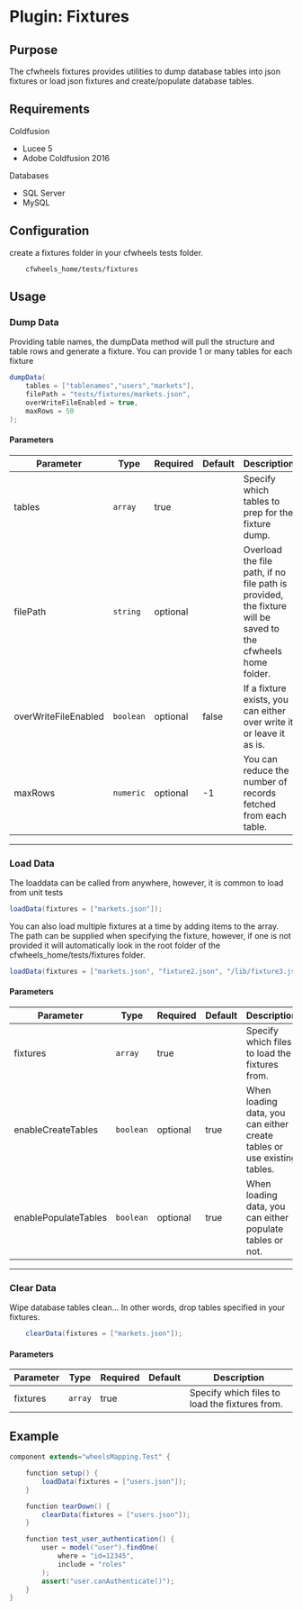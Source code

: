 # Plugin: Fixtures

## Purpose

The cfwheels fixtures provides utilities to dump database tables into json fixtures or load json fixtures and create/populate database tables.

## Requirements
Coldfusion
 - Lucee 5
 - Adobe Coldfusion 2016

Databases
 - SQL Server
 - MySQL

## Configuration

create a fixtures folder in your cfwheels tests folder. 
```
    cfwheels_home/tests/fixtures
```

## Usage

### Dump Data
Providing table names, the dumpData method will pull the structure and table rows and generate a fixture.  You can provide 1 or many tables for each fixture
```java
dumpData(
    tables = ["tablenames","users","markets"],
    filePath = "tests/fixtures/markets.json",
    overWriteFileEnabled = true,
    maxRows = 50
);
```

#### Parameters
Parameter | Type | Required | Default | Description
--- | --- | --- | --- | ---
tables | `array` | true |  | Specify which tables to prep for the fixture dump.
filePath | `string` | optional | | Overload the file path, if no file path is provided, the fixture will be saved to the cfwheels home folder.
overWriteFileEnabled | `boolean` | optional | false | If a fixture exists, you can either over write it or leave it as is.
maxRows | `numeric` | optional | -1 | You can reduce the number of records fetched from each table.

---

### Load Data
The loaddata can be called from anywhere, however, it is common to load from unit tests
```java
loadData(fixtures = ["markets.json"]);
```

You can also load multiple fixtures at a time by adding items to the array.  The path can be supplied when specifying the fixture, however, if one is not provided  it will automatically look in the root folder of the cfwheels_home/tests/fixtures folder.
```java
loadData(fixtures = ["markets.json", "fixture2.json", "/lib/fixture3.json"]);
```

#### Parameters
Parameter | Type | Required | Default | Description
--- | --- | --- | --- | ---
fixtures | `array` | true |  | Specify which files to load the fixtures from.
enableCreateTables | `boolean` | optional | true | When loading data, you can either create tables or use existing tables.
enablePopulateTables | `boolean` | optional | true | When loading data, you can either populate tables or not.

--- 

### Clear Data
Wipe database tables clean... In other words, drop tables specified in your fixtures.
```java
    clearData(fixtures = ["markets.json"]);
```

#### Parameters
Parameter | Type | Required | Default | Description
--- | --- | --- | --- | ---
fixtures | `array` | true |  | Specify which files to load the fixtures from.


## Example

```java
component extends="wheelsMapping.Test" {

    function setup() {
        loadData(fixtures = ["users.json"]);
    }

    function tearDown() {
        clearData(fixtures = ["users.json"]);
    }

    function test_user_authentication() {
        user = model("user").findOne(
            where = "id=12345",
            include = "roles"
        );
        assert("user.canAuthenticate()");
    }
}
```